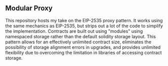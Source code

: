 ## Modular Proxy

This repository hosts my take on the EIP-2535 proxy pattern. It works using the same mechanics as EIP-2535, but strips out a lot of the code to simplify the implementation. Contracts are built out using "modules" using namespaced storage rather than the default solidity storage layout. This pattern allows for an effectively unlimited contract size, eliminates the possibility of storage alignment errors in upgrades, and provides unlimited flexibility due to overcoming the limitation in libraries of accessing contract storage.
